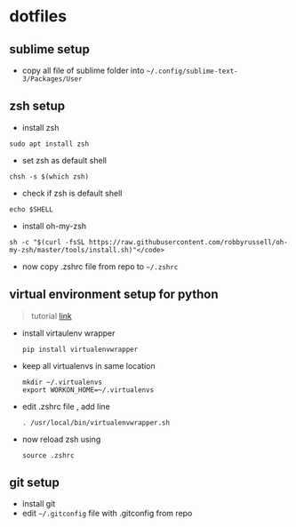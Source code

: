 # dotfiles

## sublime setup
* copy all file of sublime folder into 
  <code>~/.config/sublime-text-3/Packages/User</code>
  
## zsh setup
* install zsh 
```shell
sudo apt install zsh 
```
* set zsh as default shell
```shell
chsh -s $(which zsh) 
```
* check if zsh is default shell
```shell
echo $SHELL 
```
* install oh-my-zsh

```shell
sh -c "$(curl -fsSL https://raw.githubusercontent.com/robbyrussell/oh-my-zsh/master/tools/install.sh)"</code>
  ```
* now copy .zshrc file from repo to <code>~/.zshrc</code>

## virtual environment setup for python
> tutorial [link](https://www.sitepoint.com/virtual-environments-python-made-easy/) 
* install virtaulenv wrapper 

  ```shell
  pip install virtualenvwrapper
  ```
* keep all virtualenvs in same location
    ```shell
    mkdir ~/.virtualenvs 
    export WORKON_HOME=~/.virtualenvs
    ```
* edit .zshrc file , add line
  ```shell
  . /usr/local/bin/virtualenvwrapper.sh 
  ```
 * now reload zsh using
   ```shell
   source .zshrc 
   ```
## git setup
* install git
* edit <code>~/.gitconfig</code> file with .gitconfig from repo
 
 
